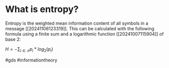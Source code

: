 # What is entropy?
Entropy is the weighted mean information content of all symbols in a message [[20241106123319]]. This can be calculated with the following formula
using a finite sum and a logarithmic function [[20241007115904]] of base 2:

$H = -\sum_{i \in \mathcal{I}} p_i * log_2(p_i)$


#gds #informationtheory
